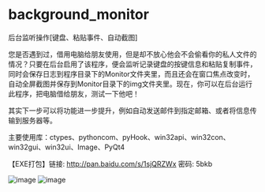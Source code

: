 # background_monitor

后台监听操作[键盘、粘贴事件、自动截图]

您是否遇到过，借用电脑给朋友使用，但是却不放心他会不会偷看你的私人文件的情况？只要在后台启用了该程序，便会监听记录键盘的按键信息和粘贴复制事件，同时会保存日志到程序目录下的Monitor文件夹里，而且还会在窗口焦点改变时，自动全屏截图并保存到Monitor目录下的img文件夹里。现在，你可以在后台运行此程序，把电脑借给朋友，测试一下他吧！

其实下一步可以将功能进一步提升，例如自动发送邮件到指定邮箱、或者将信息传输到服务器等。

主要使用库：ctypes、pythoncom、pyHook、win32api、win32con、win32gui、win32ui、Image、PyQt4

【EXE打包】链接: http://pan.baidu.com/s/1sjQRZWx 密码: 5bkb

![image](http://i11.tietuku.com/93fd4d7c292beaec.jpg)
![image](http://i11.tietuku.com/d71315686007f141.jpg)
